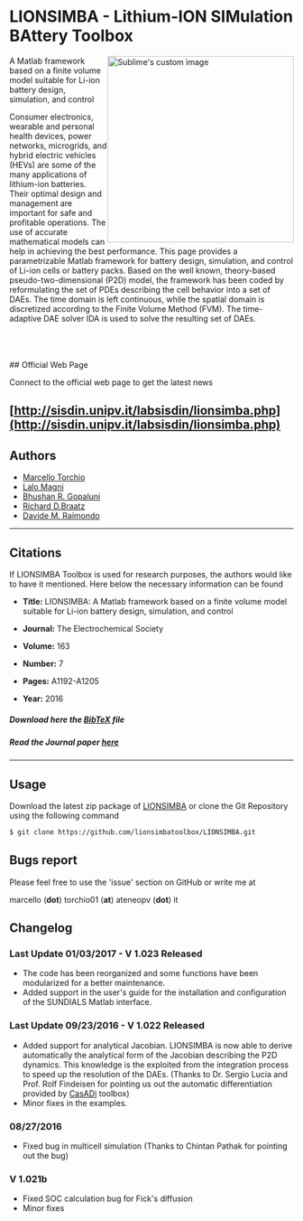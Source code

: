 
# LIONSIMBA - Lithium-ION SIMulation BAttery Toolbox

<img style="float:right" height="330px" src="http://i68.tinypic.com/2nuhq9h.jpg" alt="Sublime's custom image"/>

 A Matlab framework based on a finite volume model suitable for Li-ion battery design, simulation, and control

Consumer electronics, wearable and personal health devices, power networks, microgrids, and hybrid electric vehicles (HEVs) are some of the many applications of lithium-ion batteries. Their optimal design and management are important for safe and profitable operations. The use of accurate mathematical models can help in achieving the best performance. This page provides a parametrizable Matlab framework for battery design, simulation, and control of Li-ion cells or battery packs. Based on the well known, theory-based pseudo-two-dimensional (P2D) model, the framework has been coded by reformulating the set of PDEs describing the cell behavior into a set of DAEs. The time domain is left continuous, while the spatial domain is discretized according to the Finite Volume Method (FVM). The time-adaptive DAE solver IDA is used to solve the resulting set of DAEs.




<br>
<br>
<br>
## Official Web Page

Connect to the official web page to get the latest news

[http://sisdin.unipv.it/labsisdin/lionsimba.php](http://sisdin.unipv.it/labsisdin/lionsimba.php)
-----------------------------------------------------------------
## Authors

+ [Marcello Torchio](https://www.linkedin.com/in/marcello-torchio-4176368a)
+ [Lalo Magni](http://sisdin.unipv.it/labsisdin/people/maglal/maglal.php)
+ [Bhushan R. Gopaluni](http://www.chbe.ubc.ca/profile/bhushan-gopaluni/)
+ [Richard D.Braatz](http://web.mit.edu/cheme/people/profile.html?id=48)
+ [Davide M. Raimondo](http://sisdin.unipv.it/labsisdin/raimondo/raimondo.php)

-----------------------------------------------------------------
## Citations

If LIONSIMBA Toolbox is used for research purposes, the authors would like to have it mentioned. Here below the necessary information can be found
+ **Title:** LIONSIMBA: A Matlab framework based on a finite volume model suitable for Li-ion battery design, simulation, and control

+ **Journal:** The Electrochemical Society

+ **Volume:** 163

+ **Number:** 7

+ **Pages:** A1192-A1205

+ **Year:** 2016

##### **Download here the [BibTeX](http://sisdin.unipv.it/labsisdin/mtorchio/lionsimba.bib) file**

##### **Read the Journal paper** [here](http://jes.ecsdl.org/content/163/7/A1192.abstract)

-----------------------------------------------------------------

## Usage

 Download the latest zip package of [LIONSIMBA](https://github.com/lionsimbatoolbox/LIONSIMBA/archive/master.zip) or clone the Git Repository using the following command

 ```sh
$ git clone https://github.com/lionsimbatoolbox/LIONSIMBA.git
```
## Bugs report

Please feel free to use the 'issue' section on GitHub or write me at

marcello (**dot**) torchio01 (**at**) ateneopv (**dot**) it

## Changelog

### Last Update 01/03/2017 - V 1.023 Released

+ The code has been reorganized and some functions have been modularized for a better maintenance.
+ Added support in the user's guide for the installation and configuration of the SUNDIALS Matlab interface.

### Last Update 09/23/2016 - V 1.022 Released

+ Added support for analytical Jacobian. LIONSIMBA is now able to derive automatically the analytical form of the Jacobian describing the P2D dynamics. This knowledge is the exploited from the integration process to speed up the resolution of the DAEs. (Thanks to Dr. Sergio Lucia and Prof. Rolf Findeisen for pointing us out the automatic differentiation provided by [CasADi](https://github.com/casadi/casadi/wiki) toolbox)
+ Minor fixes in the examples.

### 08/27/2016

+ Fixed bug in multicell simulation (Thanks to Chintan Pathak for pointing out the bug)

### V 1.021b
+ Fixed SOC calculation bug for Fick's diffusion
+ Minor fixes
